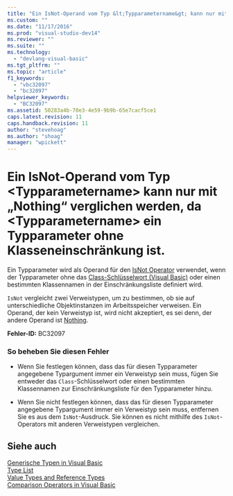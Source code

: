 ```yaml
---
title: "Ein IsNot-Operand vom Typ &lt;Typparametername&gt; kann nur mit „Nothing“ verglichen werden, da &lt;Typparametername&gt; ein Typparameter ohne Klasseneinschr&#228;nkung ist. | Microsoft Docs"
ms.custom: ""
ms.date: "11/17/2016"
ms.prod: "visual-studio-dev14"
ms.reviewer: ""
ms.suite: ""
ms.technology: 
  - "devlang-visual-basic"
ms.tgt_pltfrm: ""
ms.topic: "article"
f1_keywords: 
  - "vbc32097"
  - "bc32097"
helpviewer_keywords: 
  - "BC32097"
ms.assetid: 50283a4b-70e3-4e59-9b9b-65e7cacf5ce1
caps.latest.revision: 11
caps.handback.revision: 11
author: "stevehoag"
ms.author: "shoag"
manager: "wpickett"
---
```

# Ein IsNot-Operand vom Typ &lt;Typparametername&gt; kann nur mit „Nothing“ verglichen werden, da &lt;Typparametername&gt; ein Typparameter ohne Klasseneinschr&#228;nkung ist.
Ein Typparameter wird als Operand für den [IsNot Operator](../../visual-basic/language-reference/operators/isnot-operator.md) verwendet, wenn der Typparameter ohne das [Class\-Schlüsselwort \(Visual Basic\)](http://msdn.microsoft.com/de-de/0777c6e6-46bc-451b-ad70-57b49d4ef4f7) oder einen bestimmten Klassennamen in der Einschränkungsliste definiert wird.  
  
 `IsNot` vergleicht zwei Verweistypen, um zu bestimmen, ob sie auf unterschiedliche Objektinstanzen im Arbeitsspeicher verweisen. Ein Operand, der kein Verweistyp ist, wird nicht akzeptiert, es sei denn, der andere Operand ist [Nothing](../../visual-basic/language-reference/nothing.md).  
  
 **Fehler\-ID:** BC32097  
  
### So beheben Sie diesen Fehler  
  
-   Wenn Sie festlegen können, dass das für diesen Typparameter angegebene Typargument immer ein Verweistyp sein muss, fügen Sie entweder das `Class`\-Schlüsselwort oder einen bestimmten Klassennamen zur Einschränkungsliste für den Typparameter hinzu.  
  
-   Wenn Sie nicht festlegen können, dass das für diesen Typparameter angegebene Typargument immer ein Verweistyp sein muss, entfernen Sie es aus dem `IsNot`\-Ausdruck. Sie können es nicht mithilfe des `IsNot`\-Operators mit anderen Verweistypen vergleichen.  
  
## Siehe auch  
 [Generische Typen in Visual Basic](../../visual-basic/programming-guide/language-features/data-types/generic-types.md)   
 [Type List](../../visual-basic/language-reference/statements/type-list.md)   
 [Value Types and Reference Types](../../visual-basic/programming-guide/language-features/data-types/value-types-and-reference-types.md)   
 [Comparison Operators in Visual Basic](../../visual-basic/programming-guide/language-features/operators-and-expressions/comparison-operators.md)